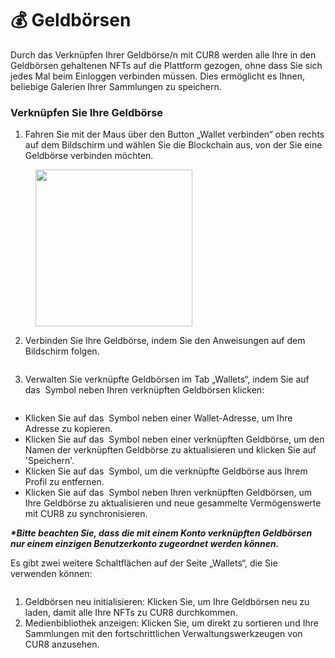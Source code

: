 # 💰 Geldbörsen

Durch das Verknüpfen Ihrer Geldbörse/n mit CUR8 werden alle Ihre in den Geldbörsen gehaltenen NFTs auf die Plattform gezogen, ohne dass Sie sich jedes Mal beim Einloggen verbinden müssen. Dies ermöglicht es Ihnen, beliebige Galerien Ihrer Sammlungen zu speichern.

### Verknüpfen Sie Ihre Geldbörse

1. Fahren Sie mit der Maus über den Button „Wallet verbinden“ oben rechts auf dem Bildschirm und wählen Sie die Blockchain aus, von der Sie eine Geldbörse verbinden möchten.

<figure><img src="../../.gitbook/assets/Screenshot 2025-01-03 at 08.19.33.png" alt="" width="251"><figcaption></figcaption></figure>

2. Verbinden Sie Ihre Geldbörse, indem Sie den Anweisungen auf dem Bildschirm folgen.

<figure><img src="../../.gitbook/assets/Screenshot 2024-07-10 at 08.29.48.png" alt=""><figcaption></figcaption></figure>

3. Verwalten Sie verknüpfte Geldbörsen im Tab „Wallets“, indem Sie auf das <img src="../../.gitbook/assets/Screenshot 2024-04-11 at 11.50.54.png" alt="" data-size="line"> Symbol neben Ihren verknüpften Geldbörsen klicken:

<figure><img src="../../.gitbook/assets/Screenshot 2025-02-21 at 09.26.08.png" alt=""><figcaption></figcaption></figure>

* Klicken Sie auf das <img src="../../.gitbook/assets/Screenshot 2025-02-21 at 09.27.01.png" alt="" data-size="line"> Symbol neben einer Wallet-Adresse, um Ihre Adresse zu kopieren.
* Klicken Sie auf das <img src="../../.gitbook/assets/Screenshot 2024-04-11 at 11.50.54.png" alt="" data-size="line"> Symbol neben einer verknüpften Geldbörse, um den Namen der verknüpften Geldbörse zu aktualisieren und klicken Sie auf 'Speichern'.
* Klicken Sie auf das <img src="../../.gitbook/assets/Screenshot 2024-12-03 at 12.29.13.png" alt="" data-size="line"> Symbol, um die verknüpfte Geldbörse aus Ihrem Profil zu entfernen.
* Klicken Sie auf das <img src="../../.gitbook/assets/Screenshot 2024-12-03 at 12.29.51.png" alt="" data-size="line"> Symbol neben Ihren verknüpften Geldbörsen, um Ihre Geldbörse zu aktualisieren und neue gesammelte Vermögenswerte mit CUR8 zu synchronisieren.

_**\*Bitte beachten Sie, dass die mit einem Konto verknüpften Geldbörsen nur einem einzigen Benutzerkonto zugeordnet werden können.**_

Es gibt zwei weitere Schaltflächen auf der Seite „Wallets“, die Sie verwenden können:

<figure><img src="../../.gitbook/assets/Screenshot 2025-02-21 at 09.28.03.png" alt=""><figcaption></figcaption></figure>

1. Geldbörsen neu initialisieren: Klicken Sie, um Ihre Geldbörsen neu zu laden, damit alle Ihre NFTs zu CUR8 durchkommen.
2. Medienbibliothek anzeigen: Klicken Sie, um direkt zu sortieren und Ihre Sammlungen mit den fortschrittlichen Verwaltungswerkzeugen von CUR8 anzusehen.